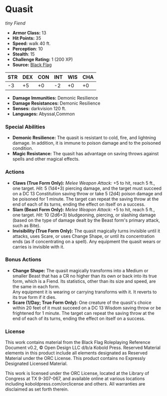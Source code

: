 # Quasit

*tiny* *Fiend*

- **Armor Class:** 13
- **Hit Points:** 35 
- **Speed:** walk 40 ft.
- **Perception**: 10
- **Stealth**: 15
- **Challenge Rating:** 1 (200 XP)
- **Source:** [Black Flag](https://koboldpress.com/kpstore/product/tovrpg-pg-mv/)

| STR | DEX | CON | INT | WIS | CHA |
| --- | --- | --- | --- | --- | --- |
| -3 | +5 | +0 | -2 | +0 | +0 |

- **Damage Immunities:** Demonic Resilience
- **Damage Resistances:** Demonic Resilience
- **Senses:** darkvision 120 ft.
- **Languages:** Abyssal,Common

### Special Abilities

- **Demonic Resilience:** The quasit is resistant to cold, fire, and lightning damage. In addition, it is immune to poison damage and to the poisoned condition.
- **Magic Resistance:** The quasit has advantage on saving throws against spells and other magical effects.

### Actions

- **Claws (True Form Only):** _Melee Weapon Attack:_ +5 to hit, reach 5 ft., one target. _Hit:_ 5 (1d4+3) piercing damage, and the target must succeed on a DC 13 Constitution saving throw or take 5 (2d4) poison damage and be poisoned for 1 minute. The target can repeat the saving throw at the end of each of its turns, ending the effect on itself on a success.
- **Slam (Beast Form Only):** _Melee Weapon Attack:_ +5 to hit, reach 5 ft., one target. _Hit:_ 10 (2d6+3) bludgeoning, piercing, or slashing damage (based on the type of damage dealt by the Beast form's primary attack, such as Bite).
- **Invisibility (True Form Only):** The quasit magically turns invisible until it attacks, uses Scare, or uses Change Shape, or until its concentration ends (as if concentrating on a spell). Any equipment the quasit wears or carries is invisible with it.

### Bonus Actions

- **Change Shape:** The quasit magically transforms into a Medium or smaller Beast that has a CR no higher than its own or back into its true form, which is a Fiend. Its statistics, other than its size and speed, are the same in each form.<br>Any equipment it is wearing or carrying transforms with it. It reverts to its true form if it dies.
- **Scare (1/Day; True Form Only):** One creature of the quasit's choice within 20 feet of it must succeed on a DC 13 Wisdom saving throw or be frightened for 1 minute. The target can repeat the saving throw at the end of each of its turns, ending the effect on itself on a success.


### License

This work contains material from the Black Flag Roleplaying Reference Document v0.2, © Open Design LLC d/b/a Kobold Press. Reserved Material elements in this product include all elements designated as Reserved Material under the ORC License. This product contains no Expressly Designated Licensed Material.

This work is licensed under the ORC License, located at the Library of Congress at TX 9-307-067, and available online at various locations including koboldpress.com/orclicense and others. All warranties are disclaimed as set forth therein.
